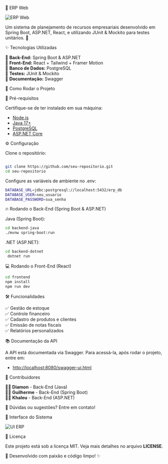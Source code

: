 🏢 ERP Web

![ERP Web](https://via.placeholder.com/1200x400?text=ERP+Web)

Um sistema de planejamento de recursos empresariais desenvolvido em Spring Boot, ASP.NET, React, e utilizando JUnit & Mockito para testes unitários. 🚀

✨ Tecnologias Utilizadas

🔹 **Back-End:** Spring Boot & ASP.NET  
🔹 **Front-End:** React + Tailwind + Framer Motion  
🔹 **Banco de Dados:** PostgreSQL  
🔹 **Testes:** JUnit & Mockito  
🔹 **Documentação:** Swagger  

🚀 Como Rodar o Projeto

📌 Pré-requisitos

Certifique-se de ter instalado em sua máquina:

- [Node.js](https://nodejs.org/)
- [Java 17+](https://www.oracle.com/java/technologies/javase/jdk17-archive-downloads.html)
- [PostgreSQL](https://www.postgresql.org/download/)
- [ASP.NET Core](https://dotnet.microsoft.com/en-us/download/dotnet/7.0)

⚙️ Configuração

Clone o repositório:
```bash

git clone https://github.com/seu-repositorio.git
cd seu-repositorio

```
Configure as variáveis de ambiente no .env:

```bash
DATABASE_URL=jdbc:postgresql://localhost:5432/erp_db
DATABASE_USER=seu_usuario
DATABASE_PASSWORD=sua_senha
```

🔥 Rodando o Back-End (Spring Boot & ASP.NET)

Java (Spring Boot):
```bash
cd backend-java
./mvnw spring-boot:run
```
.NET (ASP.NET):
```bash
cd backend-dotnet
 dotnet run
```
💻 Rodando o Front-End (React)
```bash
cd frontend
npm install
npm run dev
```
🛠️ Funcionalidades

✅ Gestão de estoque  
✅ Controle financeiro  
✅ Cadastro de produtos e clientes  
✅ Emissão de notas fiscais  
✅ Relatórios personalizados  

📚 Documentação da API

A API está documentada via Swagger. Para acessá-la, após rodar o projeto, entre em:

- [http://localhost:8080/swagger-ui.html](http://localhost:8080/swagger-ui.html)

🤝 Contribuidores

👨‍💻 **Diamon** - Back-End (Java)  
👨‍💻 **Guilherme** - Back-End (Spring Boot)  
👨‍💻 **Khaleu** - Back-End (ASP.NET)  

📢 Dúvidas ou sugestões? Entre em contato!

🎨 Interface do Sistema

![UI ERP](https://via.placeholder.com/800x400?text=Interface+do+ERP)

📜 Licença

Este projeto está sob a licença MIT. Veja mais detalhes no arquivo **LICENSE**.

🚀 Desenvolvido com paixão e código limpo! ✨

